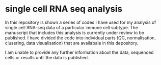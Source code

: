 # single cell RNA seq analysis
In this repository is shown a series of codes I have used for my analysis of single cell RNA-seq data of a particular immune cell subtype. The manuscript that includes this analysis is currently under review to be published.
I have divided the code into individual parts (QC, normalisation, clusering, data visualisation) that are availabale in this depository.

I am unable to provide any further information about the data, sequenced cells or results until the data is published.
